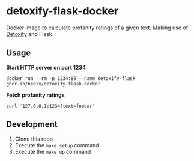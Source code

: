 # detoxify-flask-docker

Docker image to calculate profanity ratings of a given text.
Making use of [Detoxify](https://github.com/unitaryai/detoxify) and Flask.

## Usage

**Start HTTP server on port 1234**

```shell
docker run --rm -p 1234:80 --name detoxify-flask ghcr.io/nedix/detoxify-flask-docker
```

**Fetch profanity ratings**

```shell
curl '127.0.0.1:1234?text=foobar'
```

## Development

1. Clone this repo
2. Execute the `make setup` command
3. Execute the `make up` command
